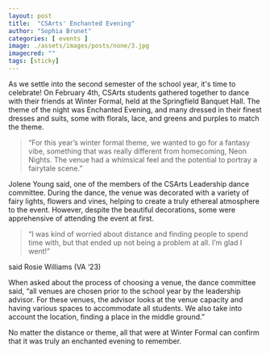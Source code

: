 ```yaml
---
layout: post
title:  "CSArts' Enchanted Evening"
author: "Sophia Brunet"
categories: [ events ]
image: ./assets/images/posts/none/3.jpg
imagecred: ""
tags: [sticky]
---
```


As we settle into the second semester of the school year, it's time to celebrate! On February 4th, CSArts students gathered together to dance with their friends at Winter Formal, held at the Springfield Banquet Hall. The theme of the night was Enchanted Evening, and many dressed in their finest dresses and suits, some with florals, lace, and greens and purples to match the theme.

> “For this year’s winter formal theme, we wanted to go for a fantasy vibe, something that was really different from homecoming, Neon Nights. The venue had a whimsical feel and the potential to portray a fairytale scene.” 

Jolene Young said, one of the members of the CSArts Leadership dance committee. During the dance, the venue was decorated with a variety of fairy lights, flowers and vines, helping to create a truly ethereal atmosphere to the event. However, despite the beautiful decorations, some were apprehensive of attending the event at first. 

> “I was kind of worried about distance and finding people to spend time with, but that ended up not being a problem at all. I’m glad I went!” 

said Rosie Williams (VA ‘23)

When asked about the process of choosing a venue, the dance committee said, “all venues are chosen prior to the school year by the leadership advisor. For these venues, the advisor looks at the venue capacity and having various spaces to accommodate all students. We also take into account the location, finding a place in the middle ground.”

No matter the distance or theme, all that were at Winter Formal can confirm that it was truly an enchanted evening to remember.